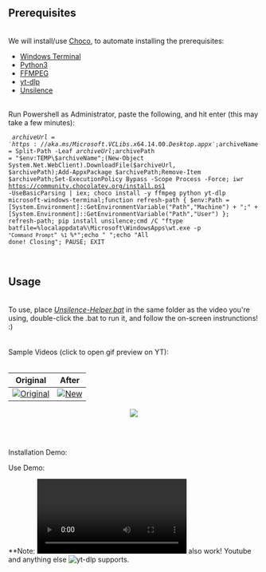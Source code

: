 
## Prerequisites


<br>We will install/use [Choco](https://chocolatey.org/install#individual), to automate installing the prerequisites:
- [Windows Terminal](https://github.com/microsoft/terminal/releases/latest)
- [Python3](https://www.python.org/downloads/)
- [FFMPEG](https://ffmpeg.org/download.html)
- [yt-dlp](https://github.com/yt-dlp/yt-dlp)
- [Unsilence](https://github.com/lagmoellertim/unsilence)

<br>Run Powershell as Administrator, paste the following, and hit enter (this may take a few minutes):
<br><pre><code>
$archiveUrl = 'https://aka.ms/Microsoft.VCLibs.x64.14.00.Desktop.appx';$archiveName = Split-Path -Leaf $archiveUrl;$archivePath = "$env:TEMP\$archiveName";(New-Object System.Net.WebClient).DownloadFile($archiveUrl, $archivePath);Add-AppxPackage $archivePath;Remove-Item $archivePath;Set-ExecutionPolicy Bypass -Scope Process -Force; iwr https://community.chocolatey.org/install.ps1 -UseBasicParsing | iex; choco install -y ffmpeg python yt-dlp microsoft-windows-terminal;function refresh-path { $env:Path = [System.Environment]::GetEnvironmentVariable("Path","Machine") + ";" + [System.Environment]::GetEnvironmentVariable("Path","User") }; refresh-path; pip install unsilence;cmd /C "ftype batfile=%localappdata%\Microsoft\WindowsApps\wt.exe -p `"Command Prompt`" `%1 `%*";echo " ";echo "All done! Closing"; PAUSE; EXIT
</code></pre><br>

## Usage
<br>To use, place <a href="https://github.com/edeloya/unsilence-helper/releases/latest/download/Unsilence-Helper.bat"><i>Unsilence-Helper.bat</i></a> in the same folder as the video you're using, double-click the .bat to run it, and follow the on-screen instrunctions! :)
<br>
<br>
<br>
Sample Videos (click to open gif preview on YT):
<br>
<br>

|Original|After|
|---|---|
|[![Original][Original_gif]][Original_vid]|[![New][new_gif]][new_vid]|

<p align="center">
  <p align="center">
  <img src="https://user-images.githubusercontent.com/54195989/117718727-129c8d00-b1a2-11eb-9a76-384d8b020f21.png">
</p>

[Original_gif]: https://user-images.githubusercontent.com/54195989/117728468-213d7100-b1af-11eb-83c4-bd0c10e72843.gif
[Original_vid]: https://youtu.be/Qv6s877vG1s

[new_gif]: https://user-images.githubusercontent.com/54195989/117728500-2a2e4280-b1af-11eb-868c-4a01935e73f7.gif
[new_vid]: https://youtu.be/_zW2hLidZM4

<br>
<br>

Installation Demo:


Use Demo:




**Note: ![Links](https://user-images.githubusercontent.com/54195989/117737888-6ae28780-b1c0-11eb-8db8-95c0e22e7c03.mp4) also work! Youtube and anything else ![yt-dlp](https://github.com/yt-dlp/yt-dlp) supports.
